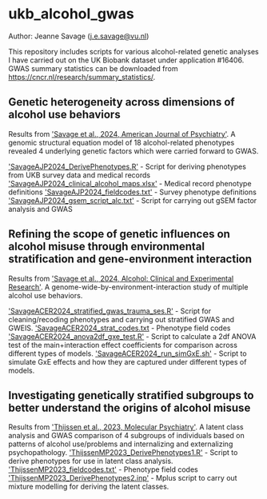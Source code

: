 # ukb_alcohol_gwas
Author: Jeanne Savage (j.e.savage@vu.nl)

This repository includes scripts for various alcohol-related genetic analyses I have carried out on the UK Biobank dataset under application #16406. GWAS summary statistics can be downloaded from https://cncr.nl/research/summary_statistics/.

## Genetic heterogeneity across dimensions of alcohol use behaviors
Results from ['Savage et al., 2024, American Journal of Psychiatry'](https://www.psychiatryonline.org/doi/10.1176/appi.ajp.20231055). A genomic structural equation model of 18 alcohol-related phenotypes revealed 4 underlying genetic factors which were carried forward to GWAS.

['SavageAJP2024_DerivePhenotypes.R'](SavageAJP2024_DerivePhenotypes.R) - Script for deriving phenotypes from UKB survey data and medical records
['SavageAJP2024_clinical_alcohol_maps.xlsx'](SavageAJP2024_clinical_alcohol_maps.xlsx) - Medical record phenotype definitions
['SavageAJP2024_fieldcodes.txt'](SavageAJP2024_fieldcodes.txt) - Survey phenotype definitions
['SavageAJP2024_gsem_script_alc.txt'](SavageAJP2024_gsem_script_alc.txt) - Script for carrying out gSEM factor analysis and GWAS 


## Refining the scope of genetic influences on alcohol misuse through environmental stratification and gene-environment interaction
Results from ['Savage et al., 2024, Alcohol: Clinical and Experimental Research'](https://onlinelibrary.wiley.com/doi/10.1111/acer.15425). A genome-wide-by-environment-interaction study of multiple alcohol use behaviors.

['SavageACER2024_stratified_gwas_trauma_ses.R'](SavageACER2024_stratified_gwas_trauma_ses.R) - Script for cleaning/recoding phenotypes and carrying out stratified GWAS and GWEIS.
['SavageACER2024_strat_codes.txt](SavageACER2024_strat_codes.txt) - Phenotype field codes
['SavageACER2024_anova2df_gxe_test.R'](SavageACER2024_anova2df_gxe_test.R) - Script to calculate a 2df ANOVA test of the main+interaction effect coefficients for comparison across different types of models.
['SavageACER2024_run_simGxE.sh'](SavageACER2024_run_simGxE.sh) - Script to simulate GxE effects and how they are captured under different types of models. 


## Investigating genetically stratified subgroups to better understand the origins of alcohol misuse
Results from ['Thijssen et al., 2023, Molecular Psychiatry'](https://www.nature.com/articles/s41380-023-02174-0). A latent class analysis and GWAS comparison of 4 subgroups of individuals based on patterns of alcohol use/problems and internalizing and externalizing psychopathology.
['ThijssenMP2023_DerivePhenotypes1.R'](ThijssenMP2023_DerivePhenotypes1.R) - Script to derive phenotypes for use in latent class analysis.
['ThijssenMP2023_fieldcodes.txt'](ThijssenMP2023_fieldcodes.txt) - Phenotype field codes
['ThijssenMP2023_DerivePhenotypes2.inp'](ThijssenMP2023_DerivePhenotypes2.inp) - Mplus script to carry out mixture modelling for deriving the latent classes.

